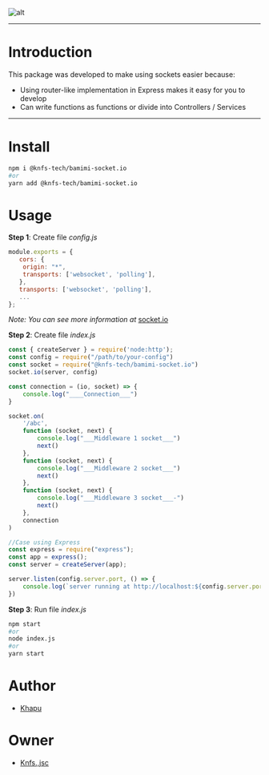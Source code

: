 ![alt]("https://raw.githubusercontent.com/knfs-jsc/bamimi-socket.io/master/docs/images/logo-background.png")


---
# Introduction

This package was developed to make using sockets easier because:
 * Using router-like implementation in Express makes it easy for you to develop
 * Can write functions as functions or divide into Controllers / Services
 
---

# Install
```bash
npm i @knfs-tech/bamimi-socket.io
#or
yarn add @knfs-tech/bamimi-socket.io
```

# Usage

**Step 1**: Create file *config.js*
```js
module.exports = {
   cors: {
   	origin: "*",
   	transports: ['websocket', 'polling'],
   },
   transports: ['websocket', 'polling'],
   ...
};

```

*Note: You can see more information at* [socket.io](https://socket.io/docs/v4/)

**Step 2**: Create file *index.js*
```js
const { createServer } = require('node:http');
const config = require("/path/to/your-config")
const socket = require("@knfs-tech/bamimi-socket.io")
socket.io(server, config)

const connection = (io, socket) => {
	console.log("____Connection___")
}

socket.on(
	'/abc', 
	function (socket, next) {
		console.log("___Middleware 1 socket___")
		next()
	}, 
	function (socket, next) {
		console.log("___Middleware 2 socket___")
		next()
	}, 
	function (socket, next) {
		console.log("___Middleware 3 socket___-")
		next()
	}, 
	connection
)

//Case using Express
const express = require("express");
const app = express();
const server = createServer(app);

server.listen(config.server.port, () => {
	console.log(`server running at http://localhost:${config.server.port}`);
})
```
**Step 3**: Run file *index.js*
```bash
npm start
#or
node index.js
#or
yarn start
```

# Author
* [Khapu](https://github.com/khapu9260)
  
# Owner
* [Knfs.,jsc](https://github.com/knfs-jsc)
